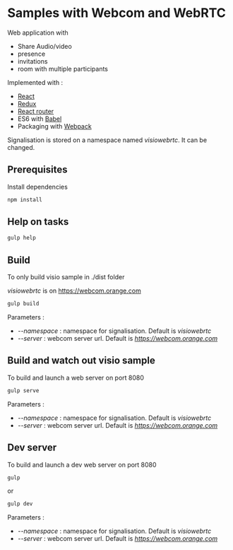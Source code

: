 # Samples with Webcom and WebRTC

Web application with 
- Share Audio/video 
- presence
- invitations
- room with multiple participants

Implemented with :
- [React](https://facebook.github.io/react/)
- [Redux](http://redux.js.org/)
- [React router](https://github.com/rackt/react-router)
- ES6 with [Babel](https://babeljs.io/)
- Packaging with [Webpack](http://webpack.github.io/)

Signalisation is stored on a namespace named *visiowebrtc*. It can be changed.

## Prerequisites

Install dependencies

```bash
npm install
```

## Help on tasks

```bash
gulp help
```

## Build

To only build visio sample in ./dist folder

*visiowebrtc* is on https://webcom.orange.com

```bash
gulp build
```

Parameters :
- *--namespace* : namespace for signalisation. Default is *visiowebrtc*
- *--server* : webcom server url. Default is *https://webcom.orange.com*

## Build and watch out visio sample

To build and launch a web server on port 8080

```bash
gulp serve
```

Parameters :
- *--namespace* : namespace for signalisation. Default is *visiowebrtc*
- *--server* : webcom server url. Default is *https://webcom.orange.com*

## Dev server 

To build and launch a dev web server on port 8080

```bash
gulp
```

or

```bash
gulp dev
```


Parameters :
- *--namespace* : namespace for signalisation. Default is *visiowebrtc*
- *--server* : webcom server url. Default is *https://webcom.orange.com*
